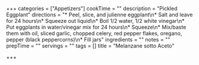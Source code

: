 +++
categories = ["Appetizers"]
cookTime = ""
description = "Pickled Eggplant"
directions = "* Peel, slice, and julienne eggplant\n* Salt and leave for 24 hours\n* Squeeze out liquid\n* Boil 1/2 water, 1/2 white vinegar\n* Put eggplants in water/vinegar mix for 24 hours\n* Squeeze\n* Mix/baste them with oil, sliced garlic, chopped celery, red pepper flakes, oregano, pepper (black peppercorns)\n* Fill jars"
ingredients = ""
notes = ""
prepTime = ""
servings = ""
tags = []
title = "Melanzane sotto Aceto"

+++
